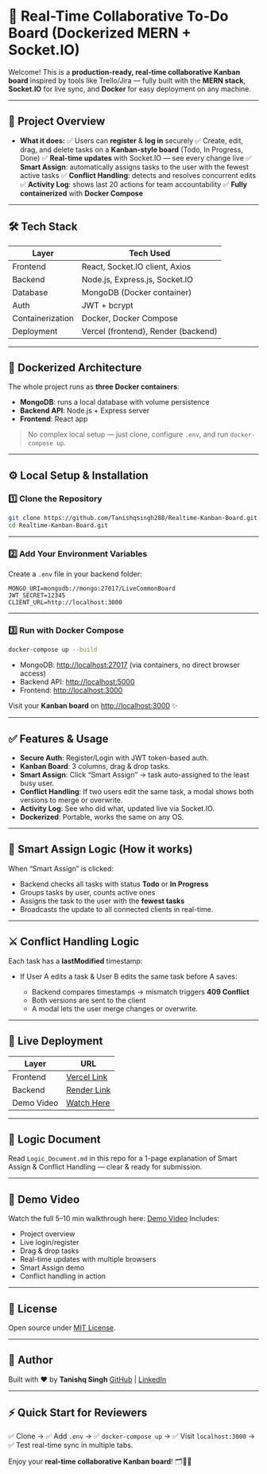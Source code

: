 # 🚀 Real-Time Collaborative To-Do Board (Dockerized MERN + Socket.IO)

Welcome! This is a **production-ready, real-time collaborative Kanban board** inspired by tools like Trello/Jira — fully built with the **MERN stack**, **Socket.IO** for live sync, and **Docker** for easy deployment on any machine.

---

## 📌 Project Overview

* **What it does:**
  ✅ Users can **register** & **log in** securely
  ✅ Create, edit, drag, and delete tasks on a **Kanban-style board** (Todo, In Progress, Done)
  ✅ **Real-time updates** with Socket.IO — see every change live
  ✅ **Smart Assign**: automatically assigns tasks to the user with the fewest active tasks
  ✅ **Conflict Handling**: detects and resolves concurrent edits
  ✅ **Activity Log**: shows last 20 actions for team accountability
  ✅ **Fully containerized** with **Docker Compose**

---

## 🛠️ Tech Stack

| Layer            | Tech Used                           |
| ---------------- | ----------------------------------- |
| Frontend         | React, Socket.IO client, Axios      |
| Backend          | Node.js, Express.js, Socket.IO      |
| Database         | MongoDB (Docker container)          |
| Auth             | JWT + bcrypt                        |
| Containerization | Docker, Docker Compose              |
| Deployment       | Vercel (frontend), Render (backend) |

---

## 🐳 Dockerized Architecture

The whole project runs as **three Docker containers**:

* **MongoDB**: runs a local database with volume persistence
* **Backend API**: Node.js + Express server
* **Frontend**: React app

> No complex local setup — just clone, configure `.env`, and run `docker-compose up`.

---

## ⚙️ Local Setup & Installation

### 1️⃣ Clone the Repository

```bash
git clone https://github.com/Tanishqsingh288/Realtime-Kanban-Board.git
cd Realtime-Kanban-Board.git
```

---

### 2️⃣ Add Your Environment Variables

Create a `.env` file in your backend folder:

```env
MONGO_URI=mongodb://mongo:27017/LiveCommonBoard
JWT_SECRET=12345
CLIENT_URL=http://localhost:3000
```

---

### 3️⃣ Run with Docker Compose

```bash
docker-compose up --build
```

* MongoDB: [http://localhost:27017](http://localhost:27017) (via containers, no direct browser access)
* Backend API: [http://localhost:5000](http://localhost:5000)
* Frontend: [http://localhost:3000](http://localhost:3000)

Visit your **Kanban board** on [http://localhost:3000](http://localhost:3000) ✨

---

## ✅ Features & Usage

* **Secure Auth**: Register/Login with JWT token-based auth.
* **Kanban Board**: 3 columns, drag & drop tasks.
* **Smart Assign**: Click “Smart Assign” → task auto-assigned to the least busy user.
* **Conflict Handling**: If two users edit the same task, a modal shows both versions to merge or overwrite.
* **Activity Log**: See who did what, updated live via Socket.IO.
* **Dockerized**: Portable, works the same on any OS.

---

## 🤖 Smart Assign Logic (How it works)

When “Smart Assign” is clicked:

* Backend checks all tasks with status **Todo** or **In Progress**
* Groups tasks by user, counts active ones
* Assigns the task to the user with the **fewest tasks**
* Broadcasts the update to all connected clients in real-time.

---

## ⚔️ Conflict Handling Logic

Each task has a **lastModified** timestamp:

* If User A edits a task & User B edits the same task before A saves:

  * Backend compares timestamps → mismatch triggers **409 Conflict**
  * Both versions are sent to the client
  * A modal lets the user merge changes or overwrite.

---

## 🔗 Live Deployment

| Layer      | URL                                              |
| ---------- | ------------------------------------------------ |
| Frontend   | [Vercel Link](https://your-frontend.vercel.app)  |
| Backend    | [Render Link](https://your-backend.onrender.com) |
| Demo Video | [Watch Here](https://your-demo-video-link.com)   |

---

## 📄 Logic Document

Read `Logic_Document.md` in this repo for a 1-page explanation of Smart Assign & Conflict Handling — clear & ready for submission.

---

## 📸 Demo Video

Watch the full 5–10 min walkthrough here: [Demo Video](https://your-demo-video-link.com)
Includes:

* Project overview
* Live login/register
* Drag & drop tasks
* Real-time updates with multiple browsers
* Smart Assign demo
* Conflict handling in action

---

## 📝 License

Open source under [MIT License](LICENSE).

---

## 🙌 Author

Built with ❤️ by **Tanishq Singh**
[GitHub](https://github.com/YOUR_USERNAME) | [LinkedIn](https://linkedin.com/in/YOUR_LINKEDIN)

---

## ⚡ Quick Start for Reviewers

✅ Clone → ✅ Add `.env` → ✅ `docker-compose up` → ✅ Visit `localhost:3000` → ✅ Test real-time sync in multiple tabs.

Enjoy your **real-time collaborative Kanban board**! 🗂️🚀✨
